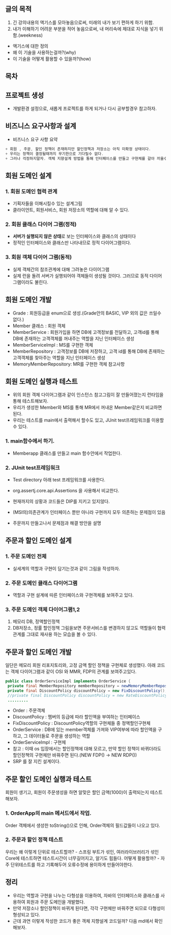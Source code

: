 ## 글의 목적
1. 긴 강의내용의 액기스를 모아놓음으로써, 미래의 내가 보기 편하게 하기 위함.
2. 내가 이해하기 어려운 부분을 적어 놓음으로써, 내 머리속에 제대로 지식을 넣기 위함.(weekness)
+ 액기스에 대한 정의
+ 왜 이 기술을 사용하는걸까?(why)
+ 이 기술을 어떻게 활용할 수 있을까?(how)

## 목차

## 프로젝트 생성
+ 개발환경 설정으로, 새롭게 프로젝트를 하게 되거나 다시 공부할경우 참고하자.

## 비즈니스 요구사항과 설계
+ 비즈니스 요구 사항 요약
```java
+ 회원 , 주문, 할인 정책이 존재하지만 할인정책과 저장소는 아직 미확정 상태이다.
+ 우리는 정책이 결정될때까지 무기한으로 기다릴수 없다. 
+ 그러나 걱정하지말자. 객체 지향설계 방법을 통해 인터페이스를 만들고 구현체를 갈아 끼울수 있도록 설계하면 된다.
```
## 회원 도메인 설계
### 1. 회원 도메인 협력 관계
  - 기획자들을 이해시킬수 있는 설계그림
  - 클라이언트, 회원서비스, 회원 저장소의 역할에 대해 알 수 있다.
### 2. 회원 클래스 다이어 그램(정적)
  - **서버가 실행되지 않은 상태**로 보는 인터페이스와 클래스의 상태이다
  - 정적인 인터페이스와 클래스만 나타내므로 정적 다이어그램이다.
### 3. 회원 객체 다이어 그램(동적) 
  - 실제 객체간의 참조관계에 대해 그려놓은 다이어그램
  - 실제 런을 돌려 서버가 실행되어야 객체들이 생성될 것이다. 그러므로 동적 다이어그램이라도 불린다.

## 회원 도메인 개발
+ Grade : 회원등급을 enum으로 생성.(Grade안의 BASIC, VIP 외의 값은 쓰일수 없다.)
+ Member 클래스 : 회원 객체 
+ MemberService : 회원가입을 하면 DB에 고객정보를 전달하고, 고객id를 통해 DB에 존재하는 고객객체를 꺼내주는 역할을 지닌 인터페이스 생성
+ MemberServiceImpl : MS를 구현한 객체 
+ MemberRepository : 고객정보를 DB에 저장하고, 고객 id를 통해 DB에 존재하는 고객객체를 찾아주는 역할을 지닌 인터페이스 생성 
+ MemoryMemberRepository: MR를 구현한 객체 참고사항

## 회원 도메인 실행과 테스트
+ 위의 회원 객체 다이어그램과 같이 인스턴스 참고그림이 잘 만들어졌는지 런타임을 통해 테스트해보자.
+ 우리가 생성한 Member와 MS를 통해 MR에서 꺼내온 Member같은지 비교하면된다.
+ 우리는 테스트를 main에서 출력해서 할수도 있고, JUnit test프레임워크를 이용할 수 있다.
### 1. main함수에서 하기.
+ Memberapp 클래스를 만들고 main 함수안에서 작업한다.
### 2. JUnit test프레임워크
+ Test directory 아래 test 프레임워크를 사용한다.
+ org.assertj.core.api.Assertions 을 사용해서 비교한다.

+ 현재까지의 상황과 코드들은 DIP를 지키고 있지않다.
+ (MSI의)의존관계가 인터페이스 뿐만 아니라 구현까지 모두 의존하는 문제점이 있음
+ 주문까지 만들고나서 문제점과 해결 방안을 설명

## 주문과 할인 도메인 설계
### 1. 주문 도메인 전체
  + 실세계의 역할과 구현이 담기는것과 같이 그림을 작성하자.
### 2. 주문 도메인 클래스 다이어그램
  + 역할과 구현 설계에 따른 인터페이스와 구현객체를 보여주고 있다.
### 3. 주문 도메인 객체 다이어그램1,2
1. 메모리 DB, 정액할인정책
2. DB저장소, 정률 할인정책
그림을보면 주문서비스를 변경하지 않고도 역할들이 협력 관계를 그대로 재사용 하는 모습을 볼 수 있다.

## 주문과 할인 도메인 개발
일단은 메모리 회원 리포지토리와, 고정 금액 할인 정책을 구현체로 생성했다.
아래 코드는 객체 다이어그램과 같이 OSI 와 MMR, FDP의 관계를 보여주고있다.
```java
public class OrderServiceImpl implements OrderService {
 private final MemberRepository memberRepository = newMemoryMemberRepository();
 private final DiscountPolicy discountPolicy = new FixDiscountPolicy();
 //private final DiscountPolicy discountPolicy = new RateDiscountPolicy();
 .........
```
+ Order : 주문객체
+ DiscountPolicy : 멤버의 등급에 따라 할인액을 부여하는 인터페이스
+ FixDiscountPolicy : DiscountPolicy역할의 구현체들 중 정액할인구현체 
+ OrderService : DB에 있는 member객체를 가져와 VIP여부에 따라 할인액을 구하고, 그 데이터들로 주문을 생성하는 역할
+ OrderServiceImpl : 구현체
+ 참고 : 이때 os 입장에서는 할인정책에 대해 모르고, 만약 할인 정책이 바뀌더라도 할인정책의 구현체만 바꿔주면 된다.(NEW FDP() -> NEW RDP())
+ SRP 를 잘 지킨 설계이다.

## 주문 할인 도메인 실행과 테스트
회원이 생기고, 회원이 주문생성을 하면 알맞은 할인 금액(1000)이 출력되는지 테스트 해보자.
### 1. OrderApp의 main 메서드에서 작업.
Order 객체에서 생성한 toString()으로 인해, Order객체의 필드값들이 나오고 있다.
### 2. 주문과 할인 정책 테스트
우리는 왜 이렇게 단위로 테스트할까? - 스프링 부트가 섞인, 여러라이브러리가 섞인 Core에 테스트하면 테스트시간이 너무길어지고, 알기도 힘들다.
어떻게 활용할까? - 자주 단위테스트를 하고 기록해두어 오류수정에 용이하게 만들어야한다.

## 정리
+ 우리는 역할과 구현을 나누는 다형성을 이용하여, 자바의 인터페이스와 클래스를 사용하여 회원과 주문 도메인을 개발했다.
+ 만약 저장소나 할인정책이 바뀌게 된다면, 각각 구현체만 바꿔주면 되므로 다형성이 형성되고 있다.
+ 근데 과연 이렇게 작성한 코드가 좋은 객체 지향설계 코드일까? 다음 md에서 확인해보자.
